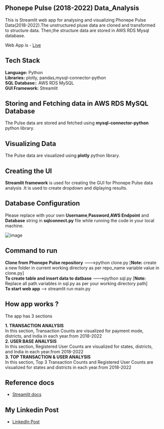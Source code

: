 ## Phonepe Pulse (2018-2022) Data_Analysis

This is Streamlit web app for analysing and visualizing Phonepe Pulse Data(2018-2022).The unstructured pluse data are cloned and transformed to structure data. Then,the structure data are stored in AWS RDS Mysql database.

Web App is - [Live](https://balajeerjs-phonepe-pulse-data-analysis-main-rht4p9.streamlit.app/)

## Tech Stack

**Language:** Python\
**Libraries:** plotly, pandas,mysql-connector-python\
**SQL Database:**: AWS RDS MySQL\
**GUI Framework:** Streamlit

## Storing and Fetching  data in AWS RDS MySQL Database

The Pulse data are stored and fetched using **mysql-connector-python** python library.

## Visualizing Data

The Pulse data are visualized using **plotly** python library.

## Creating the UI

 **Streamlit framework** is used for creating the GUI for Phonepe Pulse data analysis .It is used to create dropdown and diplaying results.

## Database Configuration

Please replace with  your own **Username**,**Password**,**AWS Endpoint** and **Database** string in **sqlconnect.py** file while running the code in your local machine.

![image](https://user-images.githubusercontent.com/116367662/224826762-2916bfa4-a1b1-465e-89c8-94c3a8fda690.png)


## Command to run

**Clone from Phonepe Pulse repository** --->python clone.py [**Note:** create a new folder in current working directory as per repo_name variable value in clone.py]\
**To create table and insert data to datbase** --->python sql.py [**Note:** Replace all path variables in sql.py as per your working directory path]\
**To start web app** --> streamlit run main.py

## How app works ?

The app  has 3 sections 

**1. TRANSACTION ANALYSIS**\
    In this section, Transaction Counts are visualized for payment mode, districts, and India in each year.from 2018-2022\
**2. USER BASE ANALYSIS**\
    In this section, Registered User Counts are visualized for states, districts, and India in each year.from 2018-2022\
**3. TOP TRANSACTION & USER ANALYSIS**\
    In this section, Top 3 Transaction Counts and Registered User Counts are visualized for states and  districts in each year.from 2018-2022

## Reference docs
 - [Streamlit docs](https://docs.streamlit.io/)
 
## My Linkedin Post
- [LinkedIn Post](https://www.linkedin.com/posts/rjs-balajee-389a8215a_python-dataengineering-aws-activity-7041175210158432256-jaS2?utm_source=share&utm_medium=member_desktop)
